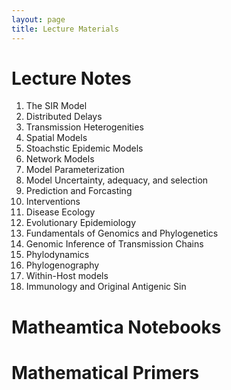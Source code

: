 ```yaml
---
layout: page
title: Lecture Materials
---
```


# Lecture Notes

1. The SIR Model
2. Distributed Delays
3. Transmission Heterogenities
4. Spatial Models
5. Stoachstic Epidemic Models
6. Network Models
7. Model Parameterization
8. Model Uncertainty, adequacy, and selection
9. Prediction and Forcasting
10. Interventions
11. Disease Ecology
12. Evolutionary Epidemiology
13. Fundamentals of Genomics and Phylogenetics
14. Genomic Inference of Transmission Chains
15. Phylodynamics
16. Phylogenography
17. Within-Host models
18. Immunology and Original Antigenic Sin

# Matheamtica Notebooks

# Mathematical Primers
